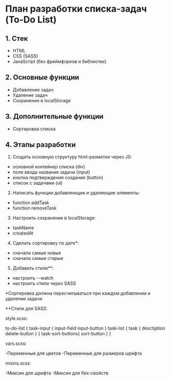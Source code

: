 # План разработки списка-задач (To-Do List)

## 1. Стек
- HTML
- CSS (SASS)
- JavaScript (без фреймфорков и библиотек)

## 2. Основные функции
- Добавление задач
- Удаление задач
- Сохранение в localStorage

## 3. Дополнительные функции
- Сортировка списка

## 4. Этапы разработки
1. Создать основную структуру html-разметки через JS:
  - основной контейнер списка (div)
  - поле ввода названия задачи (input)
  - кнопка подтверждения создания (button)
  - список с задачами (ul)
2. Написать функции добавляющие и удаляющие элементы:
  - function addTask
  - function removeTask
3. Настроить сохранение в localStorage:
  - taskName
  - createdAt
4. Сделать сортировку по дате*:
  - сначала самые новые
  - сначала самые старые  
5. Добавить стили**:
  - настроить --watch
  - настроить стили через SASS

*Сортировка должна пересчитываться при каждом добавлении и удалении задачи

**Стили для SASS:

style.scss:

to-do-list {
  task-input {
    input-field
    input-button
  }
  task-list
  {
    task {
      desctiption
      delete-button
    }
  }
  task-sort-buttons{
    sort-button
  }
}

vars.scss:

-Переменные для цветов
-Переменные для размеров шрифта

mixins.scss:

-Миксин для шрифта
-Миксин для flex-свойств

